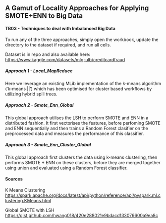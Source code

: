 ## A Gamut of Locality Approaches for Applying SMOTE+ENN to Big Data
#### TB03 - Techniques to deal with Imbalanced Big Data

To run any of the three approaches, simply open the workbook, update the directory to the dataset if required, and run all cells.

Dataset is in repo and also available here: https://www.kaggle.com/datasets/mlg-ulb/creditcardfraud

##### Approach 1 - Local_MapReduce
Here we leverage an existing MLib implementation of the k-means algorithm (’k-means ||’) which has been optimised for cluster based workflows by utilizing hybrid spill trees.

##### Approach 2 - Smote_Enn_Global

This global approach utilises the LSH to perform SMOTE and ENN in a distributed fashion. It first vectorises the features, before perfoming SMOTE and ENN sequentially and then trains a Random Forest clasifier on the preprocessed data and measures the performance of this classifier.

##### Approach 3 - Smote_Enn_Cluster_Global
This global approach first clusters the data using k-means clustering, then performs SMOTE + ENN on these clusters, before they are merged together using union and evaluated using a Random Forest classifier.



#### Sources

K Means Clustering
https://spark.apache.org/docs/latest/api/python/reference/api/pyspark.ml.clustering.KMeans.html

Global SMOTE with LSH
https://gist.github.com/hwang018/420e288021e9bdacd133076600a9ea8c 
